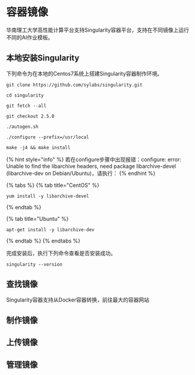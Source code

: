 # 容器镜像

华南理工大学高性能计算平台支持Singularity容器平台，支持在不同镜像上运行不同的AI作业模板。

## 本地安装Singularity

下列命令为在本地的Centos7系统上搭建Singularity容器制作环境。

```text
git clone https://github.com/sylabs/singularity.git

cd singularity

git fetch --all

git checkout 2.5.0

./autogen.sh

./configure --prefix=/usr/local

make -j4 && make install
```

{% hint style="info" %}
若在configure步骤中出现报错：configure: error: Unable to find the libarchive headers, need package libarchive-devel \(libarchive-dev on Debian/Ubuntu\)，请执行：
{% endhint %}

{% tabs %}
{% tab title="CentOS" %}
```text
yum install -y libarchive-devel
```
{% endtab %}

{% tab title="Ubuntu" %}
```
apt-get install -y libarchive-dev
```
{% endtab %}
{% endtabs %}

完成安装后，执行下列命令查看是否安装成功。

```text
singularity --version
```

## 查找镜像

Singularity容器支持从Docker容器转换，前往最大的容器网站

## 制作镜像



## 上传镜像

## 管理镜像

